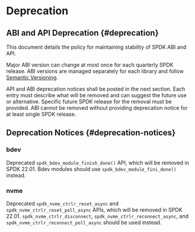 # Deprecation

## ABI and API Deprecation {#deprecation}

This document details the policy for maintaining stability of SPDK ABI and API.

Major ABI version can change at most once for each quarterly SPDK release.
ABI versions are managed separately for each library and follow [Semantic Versioning](https://semver.org/).

API and ABI deprecation notices shall be posted in the next section.
Each entry must describe what will be removed and can suggest the future use or alternative.
Specific future SPDK release for the removal must be provided.
ABI cannot be removed without providing deprecation notice for at least single SPDK release.

## Deprecation Notices {#deprecation-notices}

### bdev

Deprecated `spdk_bdev_module_finish_done()` API, which will be removed in SPDK 22.01.
Bdev modules should use `spdk_bdev_module_fini_done()` instead.

### nvme

Deprecated `spdk_nvme_ctrlr_reset_async` and `spdk_nvme_ctrlr_reset_poll_async` APIs,
which will be removed in SPDK 22.01. `spdk_nvme_ctrlr_disconnect`, `spdk_nvme_ctrlr_reconnect_async`,
and `spdk_nvme_ctrlr_reconnect_poll_async` should be used instead.
